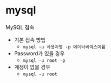 # mysql

MySQL 접속

* 기본 접속 방법
  * `mysql -u 사용자명 -p 데이터베이스이름`
* Password가 있을 경우
  * `mysql -u root -p`
* 계정이 없을 경우
  * `mysql -u root`



